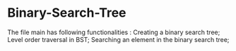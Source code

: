 # Binary-Search-Tree
The file main has following functionalities :
Creating a binary search tree;
Level order traversal in BST;
Searching an element in the binary search tree;
